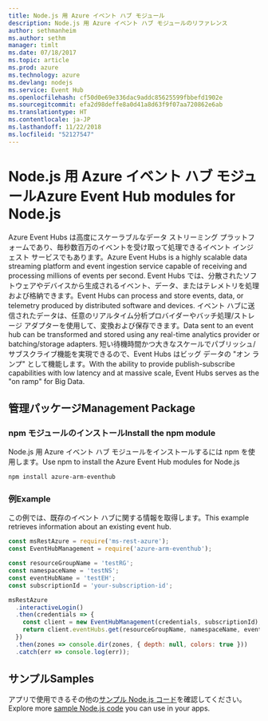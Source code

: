 ```yaml
---
title: Node.js 用 Azure イベント ハブ モジュール
description: Node.js 用 Azure イベント ハブ モジュールのリファレンス
author: sethmanheim
ms.author: sethm
manager: timlt
ms.date: 07/18/2017
ms.topic: article
ms.prod: azure
ms.technology: azure
ms.devlang: nodejs
ms.service: Event Hub
ms.openlocfilehash: cf50d0e69e336dac9addc85625599fbbefd1902e
ms.sourcegitcommit: efa2d98deffe8a0d41a8d63f9f07aa720862e6ab
ms.translationtype: HT
ms.contentlocale: ja-JP
ms.lasthandoff: 11/22/2018
ms.locfileid: "52127547"
---
```

# <a name="azure-event-hub-modules-for-nodejs"></a><span data-ttu-id="85dc5-103">Node.js 用 Azure イベント ハブ モジュール</span><span class="sxs-lookup"><span data-stu-id="85dc5-103">Azure Event Hub modules for Node.js</span></span>

<span data-ttu-id="85dc5-104">Azure Event Hubs は高度にスケーラブルなデータ ストリーミング プラットフォームであり、毎秒数百万のイベントを受け取って処理できるイベント インジェスト サービスでもあります。</span><span class="sxs-lookup"><span data-stu-id="85dc5-104">Azure Event Hubs is a highly scalable data streaming platform and event ingestion service capable of receiving and processing millions of events per second.</span></span> <span data-ttu-id="85dc5-105">Event Hubs では、分散されたソフトウェアやデバイスから生成されるイベント、データ、またはテレメトリを処理および格納できます。</span><span class="sxs-lookup"><span data-stu-id="85dc5-105">Event Hubs can process and store events, data, or telemetry produced by distributed software and devices.</span></span> <span data-ttu-id="85dc5-106">イベント ハブに送信されたデータは、任意のリアルタイム分析プロバイダーやバッチ処理/ストレージ アダプターを使用して、変換および保存できます。</span><span class="sxs-lookup"><span data-stu-id="85dc5-106">Data sent to an event hub can be transformed and stored using any real-time analytics provider or batching/storage adapters.</span></span> <span data-ttu-id="85dc5-107">短い待機時間かつ大きなスケールでパブリッシュ/サブスクライブ機能を実現できるので、Event Hubs はビッグ データの "オン ランプ" として機能します。</span><span class="sxs-lookup"><span data-stu-id="85dc5-107">With the ability to provide publish-subscribe capabilities with low latency and at massive scale, Event Hubs serves as the "on ramp" for Big Data.</span></span>

## <a name="management-package"></a><span data-ttu-id="85dc5-108">管理パッケージ</span><span class="sxs-lookup"><span data-stu-id="85dc5-108">Management Package</span></span>

### <a name="install-the-npm-module"></a><span data-ttu-id="85dc5-109">npm モジュールのインストール</span><span class="sxs-lookup"><span data-stu-id="85dc5-109">Install the npm module</span></span> 

<span data-ttu-id="85dc5-110">Node.js 用 Azure イベント ハブ モジュールをインストールするには npm を使用します。</span><span class="sxs-lookup"><span data-stu-id="85dc5-110">Use npm to install the Azure Event Hub modules for Node.js</span></span>

```bash
npm install azure-arm-eventhub
```

### <a name="example"></a><span data-ttu-id="85dc5-111">例</span><span class="sxs-lookup"><span data-stu-id="85dc5-111">Example</span></span>

<span data-ttu-id="85dc5-112">この例では、既存のイベント ハブに関する情報を取得します。</span><span class="sxs-lookup"><span data-stu-id="85dc5-112">This example retrieves information about an existing event hub.</span></span>

```javascript
const msRestAzure = require('ms-rest-azure');
const EventHubManagement = require('azure-arm-eventhub');

const resourceGroupName = 'testRG';
const namespaceName = 'testNS';
const eventHubName = 'testEH';
const subscriptionId = 'your-subscription-id';

msRestAzure
  .interactiveLogin()
  .then(credentials => {
    const client = new EventHubManagement(credentials, subscriptionId);
    return client.eventHubs.get(resourceGroupName, namespaceName, eventHubName);
  })
  .then(zones => console.dir(zones, { depth: null, colors: true }))
  .catch(err => console.log(err));
```

## <a name="samples"></a><span data-ttu-id="85dc5-113">サンプル</span><span class="sxs-lookup"><span data-stu-id="85dc5-113">Samples</span></span>

<span data-ttu-id="85dc5-114">アプリで使用できるその他の[サンプル Node.js コード](https://azure.microsoft.com/resources/samples/?platform=nodejs)を確認してください。</span><span class="sxs-lookup"><span data-stu-id="85dc5-114">Explore more [sample Node.js code](https://azure.microsoft.com/resources/samples/?platform=nodejs) you can use in your apps.</span></span>
